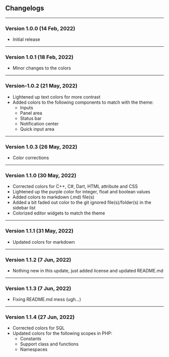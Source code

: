 ## Changelogs

---

### Version 1.0.0 (14 Feb, 2022)

- Initial release

---

### Version 1.0.1 (18 Feb, 2022)

- Minor changes to the colors

---

### Version-1.0.2 (21 May, 2022)

- Lightened up text colors for more contrast
- Added colors to the following components to match with the theme:
  - Inputs
  - Panel area
  - Status bar
  - Notification center
  - Quick input area

---

### Version 1.0.3 (26 May, 2022)

- Color corrections

---

### Version 1.1.0 (30 May, 2022)

- Corrected colors for C++, C#, Dart, HTML attribute and CSS
- Lightened up the purple color for integer, float and boolean values
- Added colors to markdown (.md) file(s)
- Added a bit faded out color to the git ignored file(s)/folder(s) in the sidebar list
- Colorized editor widgets to match the theme

---

### Version 1.1.1 (31 May, 2022)

- Updated colors for markdown

---

### Version 1.1.2 (7 Jun, 2022)

- Nothing new in this update, just added license and updated README.md

---

### Version 1.1.3 (7 Jun, 2022)

- Fixing README.md mess (ugh...)

---

### Version 1.1.4 (27 Jun, 2022)

- Corrected colors for SQL
- Updated colors for the following scopes in PHP:
  - Constants
  - Support class and functions
  - Namespaces
